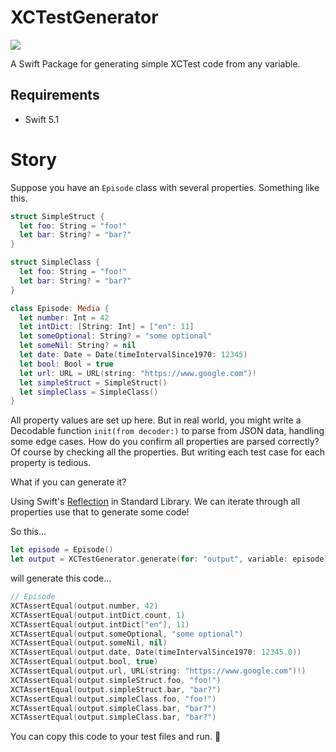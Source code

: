 # XCTestGenerator

![](https://github.com/hlung/XCTestGenerator/workflows/Swift/badge.svg)

A Swift Package for generating simple XCTest code from any variable.

## Requirements

- Swift 5.1

# Story

Suppose you have an `Episode` class with several properties. Something like this.
```swift
struct SimpleStruct {
  let foo: String = "foo!"
  let bar: String? = "bar?"
}

struct SimpleClass {
  let foo: String = "foo!"
  let bar: String? = "bar?"
}

class Episode: Media {
  let number: Int = 42
  let intDict: [String: Int] = ["en": 11]
  let someOptional: String? = "some optional"
  let someNil: String? = nil
  let date: Date = Date(timeIntervalSince1970: 12345)
  let bool: Bool = true
  let url: URL = URL(string: "https://www.google.com")!
  let simpleStruct = SimpleStruct()
  let simpleClass = SimpleClass()
}

```

All property values are set up here. But in real world, you might write a Decodable function `init(from decoder:)` to parse from JSON data, handling some edge cases. How do you confirm all properties are parsed correctly? Of course by checking all the properties. But writing each test case for each property is tedious.

What if you can generate it?

Using Swift's [Reflection](https://developer.apple.com/documentation/swift/mirror) in Standard Library. We can iterate through all properties use that to generate some code! 

So this...
```swift
let episode = Episode()
let output = XCTestGenerator.generate(for: "output", variable: episode)
```

will generate this code...
```swift
// Episode
XCTAssertEqual(output.number, 42)
XCTAssertEqual(output.intDict.count, 1)
XCTAssertEqual(output.intDict["en"], 11)
XCTAssertEqual(output.someOptional, "some optional")
XCTAssertEqual(output.someNil, nil)
XCTAssertEqual(output.date, Date(timeIntervalSince1970: 12345.0))
XCTAssertEqual(output.bool, true)
XCTAssertEqual(output.url, URL(string: "https://www.google.com")!)
XCTAssertEqual(output.simpleStruct.foo, "foo!")
XCTAssertEqual(output.simpleStruct.bar, "bar?")
XCTAssertEqual(output.simpleClass.foo, "foo!")
XCTAssertEqual(output.simpleClass.bar, "bar?")
XCTAssertEqual(output.simpleClass.bar, "bar?")
```

You can copy this code to your test files and run. 🎉
